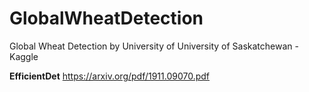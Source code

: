 # GlobalWheatDetection
Global Wheat Detection by University of University of Saskatchewan - Kaggle


**EfficientDet**
https://arxiv.org/pdf/1911.09070.pdf
